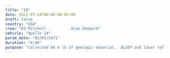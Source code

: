 ```yaml
---
title: "18"
date: 2022-07-24T00:00:00-05:00
draft: false
country: "USA"
crew: "Ed Mitchell           Alan Shepard"
vehicle: "Apollo 14"
param_date: "02/05/1971"
duration: "4:48"
purpose: "Collected 94.4 lb of geologic material.  ALSEP and laser reflector exp deployed.  Hiked up to 0.9 miles (1.5km) from lunar module.  Used MET rickshaw"
---
```

